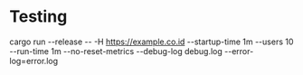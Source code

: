 # Testing
cargo run --release -- -H https://example.co.id --startup-time 1m --users 10 --run-time 1m --no-reset-metrics --debug-log debug.log --error-log=error.log
